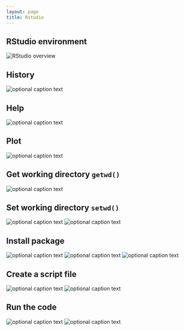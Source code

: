 ```yaml
---
layout: page
title: Rstudio
---
```


<!--<p class="message">
  Hey there! This page is included as an example. Feel free to customize it for your own use upon downloading. Carry on!
</p>-->


## RStudio environment
![RStudio overview](img/00_environment.png)


## History
![optional caption text](img/01_history.png)


## Help
![optional caption text](img/03_help.png)


## Plot
![optional caption text](img/04_plot.png)


## Get working directory `getwd()`
![optional caption text](img/05_getwd.png)


## Set working directory `setwd()`
![optional caption text](img/05_setwd.png)
![optional caption text](img/06_setwd_2.png)


## Install package
![optional caption text](img/07_install_package.png)
![optional caption text](img/08_install_package.png)
![optional caption text](img/09_install_package.png)


## Create a script file
![optional caption text](img/10_newFile.png)
![optional caption text](img/11_newfile.png)

## Run the code
![optional caption text](img/12_run.png)
![optional caption text](img/13_run.png)



